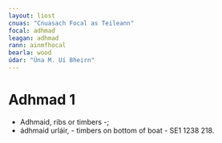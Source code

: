```yaml
---
layout: liost
cnuas: "Cnuasach Focal as Teileann"
focal: adhmad
leagan: adhmad
rann: ainmfhocal
bearla: wood
údar: "Úna M. Uí Bheirn"
---
```


# Adhmad 1

* Adhmaid, ribs or timbers -;
* ádhmaid urláir, - timbers on bottom of boat - SE1 1238 218.
